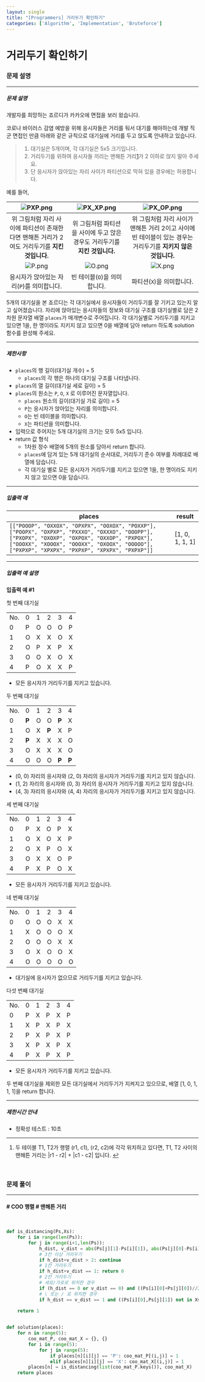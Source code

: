 ```yaml
---
layout: single
title: "[Programmers] 거리두기 확인하기"
categories: ['Algorithm', 'Implementation', 'Bruteforce']
---
```




# 거리두기 확인하기

### 문제 설명

---

##### 문제 설명

개발자를 희망하는 죠르디가 카카오에 면접을 보러 왔습니다.

코로나 바이러스 감염 예방을 위해 응시자들은 거리를 둬서 대기를 해야하는데 개발 직군 면접인 만큼
아래와 같은 규칙으로 대기실에 거리를 두고 앉도록 안내하고 있습니다.

> 1. 대기실은 5개이며, 각 대기실은 5x5 크기입니다.
> 2. 거리두기를 위하여 응시자들 끼리는 맨해튼 거리[1](https://programmers.co.kr/learn/courses/30/lessons/81302#fn1)가 2 이하로 앉지 말아 주세요.
> 3. 단 응시자가 앉아있는 자리 사이가 파티션으로 막혀 있을 경우에는 허용합니다.

예를 들어,

| ![PXP.png](https://grepp-programmers.s3.ap-northeast-2.amazonaws.com/files/production/8c056cac-ec8f-435c-a49a-8125df055c5e/PXP.png) | ![PX_XP.png](https://grepp-programmers.s3.ap-northeast-2.amazonaws.com/files/production/d611f66e-f9c4-4433-91ce-02887657fe7f/PX_XP.png) | ![PX_OP.png](https://grepp-programmers.s3.ap-northeast-2.amazonaws.com/files/production/ed707158-0511-457b-9e1a-7dbf34a776a5/PX_OP.png) |
| :----------------------------------------------------------: | :----------------------------------------------------------: | :----------------------------------------------------------: |
| 위 그림처럼 자리 사이에 파티션이 존재한다면 맨해튼 거리가 2여도 거리두기를 **지킨 것입니다.** | 위 그림처럼 파티션을 사이에 두고 앉은 경우도 거리두기를 **지킨 것입니다.** | 위 그림처럼 자리 사이가 맨해튼 거리 2이고 사이에 빈 테이블이 있는 경우는 거리두기를 **지키지 않은 것입니다.** |
| ![P.png](https://grepp-programmers.s3.ap-northeast-2.amazonaws.com/files/production/4c548421-1c32-4947-af9e-a45c61501bc4/P.png) | ![O.png](https://grepp-programmers.s3.ap-northeast-2.amazonaws.com/files/production/ce799a38-668a-4038-b32f-c515b8701262/O.png) | ![X.png](https://grepp-programmers.s3.ap-northeast-2.amazonaws.com/files/production/91e8f98b-baeb-4f81-8cb6-5bafebebdcc7/X.png) |
|          응시자가 앉아있는 자리(`P`)를 의미합니다.           |                 빈 테이블(`O`)을 의미합니다.                 |                  파티션(`X`)을 의미합니다.                   |

5개의 대기실을 본 죠르디는 각 대기실에서 응시자들이 거리두기를 잘 기키고 있는지 알고 싶어졌습니다. 자리에 앉아있는 응시자들의 정보와 대기실 구조를 대기실별로 담은 2차원 문자열 배열 `places`가 매개변수로 주어집니다. 각 대기실별로 거리두기를 지키고 있으면 1을, 한 명이라도 지키지 않고 있으면 0을 배열에 담아 return 하도록 solution 함수를 완성해 주세요.

------

##### 제한사항

- `places`의 행 길이(대기실 개수) = 5
  - `places`의 각 행은 하나의 대기실 구조를 나타냅니다.
- `places`의 열 길이(대기실 세로 길이) = 5
- `places`의 원소는 `P`, `O`, `X` 로 이루어진 문자열입니다.
  - `places` 원소의 길이(대기실 가로 길이) = 5
  - `P`는 응시자가 앉아있는 자리를 의미합니다.
  - `O`는 빈 테이블을 의미합니다.
  - `X`는 파티션을 의미합니다.
- 입력으로 주어지는 5개 대기실의 크기는 모두 5x5 입니다.
- return 값 형식
  - 1차원 정수 배열에 5개의 원소를 담아서 return 합니다.
  - `places`에 담겨 있는 5개 대기실의 순서대로, 거리두기 준수 여부를 차례대로 배열에 담습니다.
  - 각 대기실 별로 모든 응시자가 거리두기를 지키고 있으면 1을, 한 명이라도 지키지 않고 있으면 0을 담습니다.

------

##### 입출력 예

| places                                                       | result          |
| ------------------------------------------------------------ | --------------- |
| `[["POOOP", "OXXOX", "OPXPX", "OOXOX", "POXXP"], ["POOPX", "OXPXP", "PXXXO", "OXXXO", "OOOPP"], ["PXOPX", "OXOXP", "OXPOX", "OXXOP", "PXPOX"], ["OOOXX", "XOOOX", "OOOXX", "OXOOX", "OOOOO"], ["PXPXP", "XPXPX", "PXPXP", "XPXPX", "PXPXP"]]` | [1, 0, 1, 1, 1] |

------

##### 입출력 예 설명

**입출력 예 #1**

첫 번째 대기실

|      |      |      |      |      |      |
| ---- | ---- | ---- | ---- | ---- | ---- |
| No.  | 0    | 1    | 2    | 3    | 4    |
| 0    | P    | O    | O    | O    | P    |
| 1    | O    | X    | X    | O    | X    |
| 2    | O    | P    | X    | P    | X    |
| 3    | O    | O    | X    | O    | X    |
| 4    | P    | O    | X    | X    | P    |

- 모든 응시자가 거리두기를 지키고 있습니다.

두 번째 대기실

|      |       |      |       |       |       |
| ---- | ----- | ---- | ----- | ----- | ----- |
| No.  | 0     | 1    | 2     | 3     | 4     |
| 0    | **P** | O    | O     | **P** | X     |
| 1    | O     | X    | **P** | X     | P     |
| 2    | **P** | X    | X     | X     | O     |
| 3    | O     | X    | X     | X     | O     |
| 4    | O     | O    | O     | **P** | **P** |

- (0, 0) 자리의 응시자와 (2, 0) 자리의 응시자가 거리두기를 지키고 있지 않습니다.
- (1, 2) 자리의 응시자와 (0, 3) 자리의 응시자가 거리두기를 지키고 있지 않습니다.
- (4, 3) 자리의 응시자와 (4, 4) 자리의 응시자가 거리두기를 지키고 있지 않습니다.

세 번째 대기실

|      |      |      |      |      |      |
| ---- | ---- | ---- | ---- | ---- | ---- |
| No.  | 0    | 1    | 2    | 3    | 4    |
| 0    | P    | X    | O    | P    | X    |
| 1    | O    | X    | O    | X    | P    |
| 2    | O    | X    | P    | O    | X    |
| 3    | O    | X    | X    | O    | P    |
| 4    | P    | X    | P    | O    | X    |

- 모든 응시자가 거리두기를 지키고 있습니다.

네 번째 대기실

|      |      |      |      |      |      |
| ---- | ---- | ---- | ---- | ---- | ---- |
| No.  | 0    | 1    | 2    | 3    | 4    |
| 0    | O    | O    | O    | X    | X    |
| 1    | X    | O    | O    | O    | X    |
| 2    | O    | O    | O    | X    | X    |
| 3    | O    | X    | O    | O    | X    |
| 4    | O    | O    | O    | O    | O    |

- 대기실에 응시자가 없으므로 거리두기를 지키고 있습니다.

다섯 번째 대기실

|      |      |      |      |      |      |
| ---- | ---- | ---- | ---- | ---- | ---- |
| No.  | 0    | 1    | 2    | 3    | 4    |
| 0    | P    | X    | P    | X    | P    |
| 1    | X    | P    | X    | P    | X    |
| 2    | P    | X    | P    | X    | P    |
| 3    | X    | P    | X    | P    | X    |
| 4    | P    | X    | P    | X    | P    |

- 모든 응시자가 거리두기를 지키고 있습니다.

두 번째 대기실을 제외한 모든 대기실에서 거리두기가 지켜지고 있으므로, 배열 [1, 0, 1, 1, 1]을 return 합니다.

------

##### 제한시간 안내

- 정확성 테스트 : 10초

------

1. 두 테이블 T1, T2가 행렬 (r1, c1), (r2, c2)에 각각 위치하고 있다면, T1, T2 사이의 맨해튼 거리는 |r1 - r2| + |c1 - c2| 입니다. [↩](https://programmers.co.kr/learn/courses/30/lessons/81302#fnref1)

<br>

### 문제 풀이

---

#### \# COO 행렬 \# 맨해튼 거리

<br>

```python
def is_distancing(Ps,Xs):
    for i in range(len(Ps)):
        for j in range(i+1,len(Ps)):
            h_dist, v_dist = abs(Ps[j][1]-Ps[i][1]), abs(Ps[j][0]-Ps[i][0])
            # 3칸 이상 거리두기
            if h_dist+v_dist > 2: continue
            # 1칸 거리두기
            if h_dist+v_dist == 1: return 0
            # 2칸 거리두기
            # 세로/가로로 위치한 경우
            if (h_dist == 0 or v_dist == 0) and ((Ps[i][0]+Ps[j][0])//2,(Ps[i][1]+Ps[j][1])//2) not in Xs: return 0
            # \ 또는 / 로 위치한 경우
            if h_dist == v_dist == 1 and ((Ps[i][0],Ps[j][1]) not in Xs or (Ps[j][0],Ps[i][1]) not in Xs): return 0
        
    return 1


def solution(places):
    for n in range(5):
        coo_mat_P, coo_mat_X = {}, {}
        for i in range(5):
            for j in range(5):
                if places[n][i][j] == 'P': coo_mat_P[(i,j)] = 1
                elif places[n][i][j] == 'X': coo_mat_X[(i,j)] = 1
        places[n] = is_distancing(list(coo_mat_P.keys()), coo_mat_X)
    return places
```







<br>
